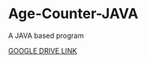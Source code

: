 # Age-Counter-JAVA
A JAVA based program

<a href="https://drive.google.com/open?id=1BY1ATa-UP_XtwhhiqoFYJP90UGmyxUX1" target="_blank"> GOOGLE DRIVE LINK </a> 
